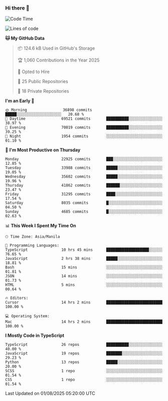 ### Hi there 👋

<!--START_SECTION:waka-->
![Code Time](http://img.shields.io/badge/Code%20Time-1%2C971%20hrs%2023%20mins-blue)

![Lines of code](https://img.shields.io/badge/From%20Hello%20World%20I%27ve%20Written-67.9%20million%20lines%20of%20code-blue)

**🐱 My GitHub Data** 

> 📦 124.6 kB Used in GitHub's Storage 
 > 
> 🏆 1,060 Contributions in the Year 2025
 > 
> 💼 Opted to Hire
 > 
> 📜 25 Public Repositories 
 > 
> 🔑 18 Private Repositories 
 > 
**I'm an Early 🐤** 

```text
🌞 Morning                36898 commits       █████░░░░░░░░░░░░░░░░░░░░   20.68 % 
🌆 Daytime                69521 commits       ██████████░░░░░░░░░░░░░░░   38.97 % 
🌃 Evening                70019 commits       ██████████░░░░░░░░░░░░░░░   39.25 % 
🌙 Night                  1954 commits        ░░░░░░░░░░░░░░░░░░░░░░░░░   01.10 % 
```
📅 **I'm Most Productive on Thursday** 

```text
Monday                   22925 commits       ███░░░░░░░░░░░░░░░░░░░░░░   12.85 % 
Tuesday                  33988 commits       █████░░░░░░░░░░░░░░░░░░░░   19.05 % 
Wednesday                35602 commits       █████░░░░░░░░░░░░░░░░░░░░   19.96 % 
Thursday                 41862 commits       ██████░░░░░░░░░░░░░░░░░░░   23.47 % 
Friday                   31295 commits       ████░░░░░░░░░░░░░░░░░░░░░   17.54 % 
Saturday                 8035 commits        █░░░░░░░░░░░░░░░░░░░░░░░░   04.50 % 
Sunday                   4685 commits        █░░░░░░░░░░░░░░░░░░░░░░░░   02.63 % 
```


📊 **This Week I Spent My Time On** 

```text
🕑︎ Time Zone: Asia/Manila

💬 Programming Languages: 
TypeScript               10 hrs 45 mins      ███████████████████░░░░░░   76.65 % 
JavaScript               2 hrs 38 mins       █████░░░░░░░░░░░░░░░░░░░░   18.81 % 
Bash                     15 mins             ░░░░░░░░░░░░░░░░░░░░░░░░░   01.81 % 
JSON                     14 mins             ░░░░░░░░░░░░░░░░░░░░░░░░░   01.73 % 
HTML                     5 mins              ░░░░░░░░░░░░░░░░░░░░░░░░░   00.64 % 

🔥 Editors: 
Cursor                   14 hrs 2 mins       █████████████████████████   100.00 % 

💻 Operating System: 
Mac                      14 hrs 2 mins       █████████████████████████   100.00 % 
```

**I Mostly Code in TypeScript** 

```text
TypeScript               26 repos            ██████████░░░░░░░░░░░░░░░   40.00 % 
JavaScript               19 repos            ███████░░░░░░░░░░░░░░░░░░   29.23 % 
Python                   13 repos            █████░░░░░░░░░░░░░░░░░░░░   20.00 % 
SCSS                     1 repo              ░░░░░░░░░░░░░░░░░░░░░░░░░   01.54 % 
CSS                      1 repo              ░░░░░░░░░░░░░░░░░░░░░░░░░   01.54 % 
```




 Last Updated on 01/08/2025 05:20:00 UTC
<!--END_SECTION:waka-->
